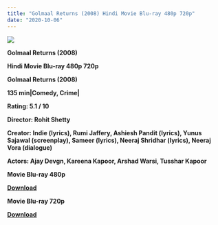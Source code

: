 ```yaml
---
title: "Golmaal Returns (2008) Hindi Movie Blu-ray 480p 720p"
date: "2020-10-06"
---
```


[**![](https://1.bp.blogspot.com/-YgpxsGnfB8Q/Xu7TxtFhcYI/AAAAAAAADh8/t8bDMEIXSGcJs93yi7b6i_ZNxW3mXnXFACLcBGAsYHQ/s1600/gjollmhjj.jpg)**](https://1.bp.blogspot.com/-YgpxsGnfB8Q/Xu7TxtFhcYI/AAAAAAAADh8/t8bDMEIXSGcJs93yi7b6i_ZNxW3mXnXFACLcBGAsYHQ/s1600/gjollmhjj.jpg)

 **Golmaal Returns (2008)**

**Hindi Movie Blu-ray 480p 720p** 

**Golmaal Returns (2008)**

**135 min|Comedy, Crime|**

**Rating: 5.1 / 10** 

**Director: Rohit Shetty**

**Creator: Indie (lyrics), Rumi Jaffery, Ashiesh Pandit (lyrics), Yunus Sajawal (screenplay), Sameer (lyrics), Neeraj Shridhar (lyrics), Neeraj Vora (dialogue)**

**Actors: Ajay Devgn, Kareena Kapoor, Arshad Warsi, Tusshar Kapoor**

 **Movie Blu-ray 480p** 

**[Download](https://myglinks.xyz/4350)** 

 **Movie Blu-ray 720p** 

**[Download](https://myglinks.xyz/4351)**
